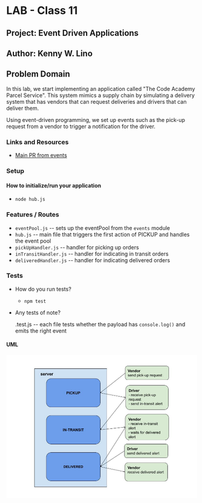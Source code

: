 # LAB - Class 11

## Project: Event Driven Applications

## Author: Kenny W. Lino

## Problem Domain

In this lab, we start implementing an application called "The Code Academy Parcel Service". This system mimics a supply chain by simulating a delivery system that has vendors that can request deliveries and drivers that can deliver them.

Using event-driven programming, we set up events such as the pick-up request from a vendor to trigger a notification for the driver.

### Links and Resources

- [Main PR from events](https://github.com/kennywlino/caps/pull/1)

### Setup

#### How to initialize/run your application

- `node hub.js`


### Features / Routes

  - `eventPool.js` -- sets up the eventPool from the `events` module
  - `hub.js` -- main file that triggers the first action of PICKUP and handles the event pool
  - `pickUpHandler.js` -- handler for picking up orders
  - `inTransitHandler.js` -- handler for indicating in transit orders
  - `deliveredHandler.js` -- handler for indicating delivered orders 

### Tests

- How do you run tests?
  - `npm test`

- Any tests of note?

  <handler>.test.js -- each file tests whether the payload has `console.log()` and emits the right event

#### UML

![Class-08 UML](./assets/CLASS-11_%20Event%20Driven%20Applications.jpeg)
